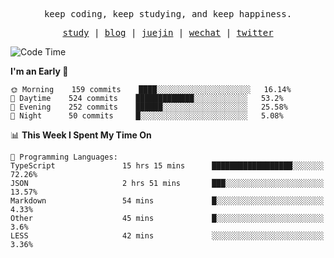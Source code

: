 <p align="center">
  <samp>
    <span>keep coding, keep studying, and keep happiness.</span>
  </samp>
</p>

<p align="center">
  <samp>
    <a href="https://github.com/ouduidui/fe-study">study</a> |
    <a href="https://deweyou.me">blog</a>  |
    <a href="https://juejin.cn/user/4309700183594366">juejin</a> |
    <a href="https://user-images.githubusercontent.com/54696834/165071004-6509e3f2-90c3-448c-9d92-3da42b0c2021.jpeg">wechat</a> |
    <a href="https://twitter.com/ouduidui">twitter</a>
  </samp>
</p>

<!--START_SECTION:waka-->
![Code Time](http://img.shields.io/badge/Code%20Time-2%2C327%20hrs%2059%20mins-blue)

**I'm an Early 🐤** 

```text
🌞 Morning    159 commits    ████░░░░░░░░░░░░░░░░░░░░░   16.14% 
🌆 Daytime    524 commits    █████████████░░░░░░░░░░░░   53.2% 
🌃 Evening    252 commits    ██████░░░░░░░░░░░░░░░░░░░   25.58% 
🌙 Night      50 commits     █░░░░░░░░░░░░░░░░░░░░░░░░   5.08%

```


📊 **This Week I Spent My Time On** 

```text
💬 Programming Languages: 
TypeScript               15 hrs 15 mins      ██████████████████░░░░░░░   72.26% 
JSON                     2 hrs 51 mins       ███░░░░░░░░░░░░░░░░░░░░░░   13.57% 
Markdown                 54 mins             █░░░░░░░░░░░░░░░░░░░░░░░░   4.33% 
Other                    45 mins             █░░░░░░░░░░░░░░░░░░░░░░░░   3.6% 
LESS                     42 mins             ░░░░░░░░░░░░░░░░░░░░░░░░░   3.36%

```


<!--END_SECTION:waka-->
